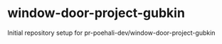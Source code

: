 # window-door-project-gubkin

Initial repository setup for pr-poehali-dev/window-door-project-gubkin